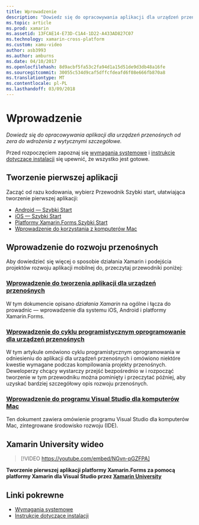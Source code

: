 ```yaml
---
title: Wprowadzenie
description: "Dowiedz się do opracowywania aplikacji dla urządzeń przenośnych od zera do wdrożenia z wytycznymi szczegółowe."
ms.topic: article
ms.prod: xamarin
ms.assetid: 13FCAE14-E73D-C1A4-1D22-A433AD827C07
ms.technology: xamarin-cross-platform
ms.custom: xamu-video
author: asb3993
ms.author: amburns
ms.date: 04/10/2017
ms.openlocfilehash: 8d9acbf5fa53c2fa94d1a15d51de9d3db48a16fe
ms.sourcegitcommit: 30055c534d9caf5dffcfdeafd6f08e666fb870a8
ms.translationtype: MT
ms.contentlocale: pl-PL
ms.lasthandoff: 03/09/2018
---
```

# <a name="getting-started"></a>Wprowadzenie

_Dowiedz się do opracowywania aplikacji dla urządzeń przenośnych od zera do wdrożenia z wytycznymi szczegółowe._

Przed rozpoczęciem zapoznaj się [wymagania systemowe](requirements.md) i [instrukcje dotyczące instalacji](installation/index.md) się upewnić, że wszystko jest gotowe.

## <a name="build-your-first-app"></a>Tworzenie pierwszej aplikacji

Zacząć od razu kodowania, wybierz Przewodnik Szybki start, ułatwiająca tworzenie pierwszej aplikacji:

* [Android — Szybki Start](~/android/get-started/hello-android/hello-android-quickstart.md)
* [iOS — Szybki Start](~/ios/get-started/hello-ios/hello-ios-quickstart.md)
* [Platformy Xamarin.Forms Szybki Start](~/xamarin-forms/get-started/hello-xamarin-forms/quickstart.md)
* [Wprowadzenie do korzystania z komputerów Mac](~/mac/get-started/hello-mac.md)

## <a name="getting-started-with-mobile-development"></a>Wprowadzenie do rozwoju przenośnych

Aby dowiedzieć się więcej o sposobie działania Xamarin i podejścia projektów rozwoju aplikacji mobilnej do, przeczytaj przewodniki poniżej:

###  <a name="introduction-to-mobile-developmentcross-platformget-startedintroduction-to-mobile-developmentmd"></a>[Wprowadzenie do tworzenia aplikacji dla urządzeń przenośnych](~/cross-platform/get-started/introduction-to-mobile-development.md)

W tym dokumencie opisano *działania Xamarin* na ogólne i łącza do prowadnic — wprowadzenie dla systemu iOS, Android i platformy Xamarin.Forms.

###  <a name="introduction-to-the-mobile-software-development-lifecyclecross-platformget-startedintroduction-to-mobile-sdlcmd"></a>[Wprowadzenie do cyklu programistycznym oprogramowanie dla urządzeń przenośnych](~/cross-platform/get-started/introduction-to-mobile-sdlc.md)

W tym artykule omówiono cyklu programistycznym oprogramowania w odniesieniu do aplikacji dla urządzeń przenośnych i omówiono niektóre kwestie wymagane podczas kompilowania projekty przenośnych. Deweloperzy chcący wystarczy przejść bezpośrednio w i rozpocząć tworzenie w tym przewodniku można pominięty i przeczytać później, aby uzyskać bardziej szczegółowy opis rozwoju przenośnych.

###  <a name="introducing-visual-studio-for-machttpsdocsmicrosoftcomvisualstudiomac"></a>[Wprowadzenie do programu Visual Studio dla komputerów Mac](https://docs.microsoft.com/visualstudio/mac/)

Ten dokument zawiera omówienie programu Visual Studio dla komputerów Mac, zintegrowane środowisko rozwoju (IDE).


## <a name="xamarin-university-video"></a>Xamarin University wideo

> [!VIDEO https://youtube.com/embed/NGvn-pGZFPA]

**Tworzenie pierwszej aplikacji platformy Xamarin.Forms za pomocą platformy Xamarin dla Visual Studio przez [Xamarin University](https://university.xamarin.com)**

## <a name="related-links"></a>Linki pokrewne

- [Wymagania systemowe](requirements.md)
- [Instrukcje dotyczące instalacji](~/cross-platform/get-started/installation/index.md)
